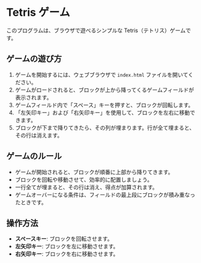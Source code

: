 # Tetris ゲーム

このプログラムは、ブラウザで遊べるシンプルな Tetris（テトリス）ゲームです。

## ゲームの遊び方

1. ゲームを開始するには、ウェブブラウザで `index.html` ファイルを開いてください。
2. ゲームがロードされると、ブロックが上から降ってくるゲームフィールドが表示されます。
3. ゲームフィールド内で「スペース」キーを押すと、ブロックが回転します。
4. 「左矢印キー」および「右矢印キー」を使用して、ブロックを左右に移動できます。
5. ブロックが下まで降りてきたら、その列が埋まります。行が全て埋まると、その行は消えます。

## ゲームのルール

- ゲームが開始されると、ブロックが順番に上部から降りてきます。
- ブロックを回転や移動させて、効率的に配置しましょう。
- 一行全てが埋まると、その行は消え、得点が加算されます。
- ゲームオーバーになる条件は、フィールドの最上段にブロックが積み重なったときです。

## 操作方法

- **スペースキー**: ブロックを回転させます。
- **左矢印キー**: ブロックを左に移動させます。
- **右矢印キー**: ブロックを右に移動させます。
